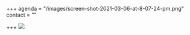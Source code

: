 +++
agenda = "/images/screen-shot-2021-03-06-at-8-07-24-pm.png"
contact = ""

+++
![](/images/screen-shot-2021-03-06-at-8-07-24-pm.png)